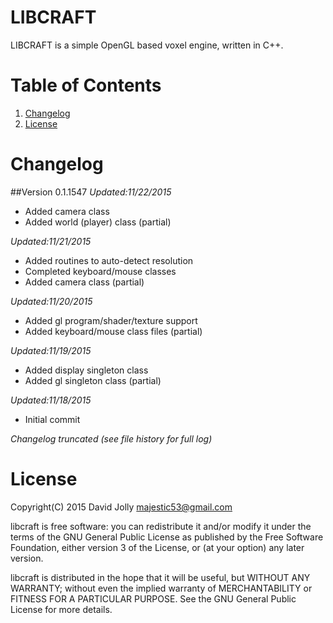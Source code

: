 LIBCRAFT
========

LIBCRAFT is a simple OpenGL based voxel engine, written in C++.

Table of Contents
=================

1. [Changelog](https://github.com/majestic53/libcraft#changelog)
2. [License](https://github.com/majestic53/libcraft#license)

Changelog
=========

##Version 0.1.1547
*Updated:11/22/2015*

* Added camera class
* Added world (player) class (partial)

*Updated:11/21/2015*

* Added routines to auto-detect resolution
* Completed keyboard/mouse classes
* Added camera class (partial)

*Updated:11/20/2015*

* Added gl program/shader/texture support
* Added keyboard/mouse class files (partial)

*Updated:11/19/2015*

* Added display singleton class
* Added gl singleton class (partial)

*Updated:11/18/2015*

* Initial commit

*Changelog truncated (see file history for full log)*

License
=======

Copyright(C) 2015 David Jolly <majestic53@gmail.com>

libcraft is free software: you can redistribute it and/or modify
it under the terms of the GNU General Public License as published by
the Free Software Foundation, either version 3 of the License, or
(at your option) any later version.

libcraft is distributed in the hope that it will be useful,
but WITHOUT ANY WARRANTY; without even the implied warranty of
MERCHANTABILITY or FITNESS FOR A PARTICULAR PURPOSE.  See the
GNU General Public License for more details.

